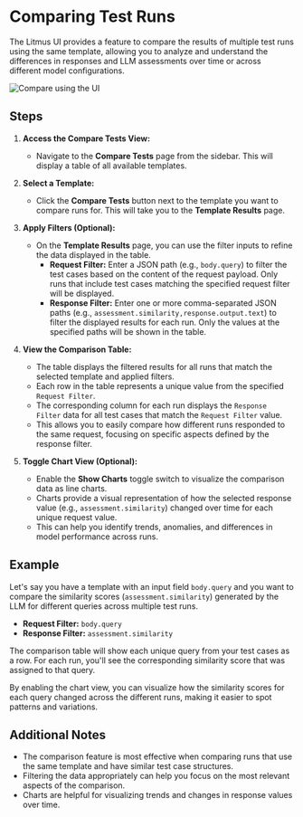 # Comparing Test Runs

The Litmus UI provides a feature to compare the results of multiple test runs using the same template, allowing you to analyze and understand the differences in responses and LLM assessments over time or across different model configurations.

![Compare using the UI](/img/comparison.png)

## Steps

1. **Access the Compare Tests View:**

   - Navigate to the **Compare Tests** page from the sidebar. This will display a table of all available templates.

2. **Select a Template:**

   - Click the **Compare Tests** button next to the template you want to compare runs for. This will take you to the **Template Results** page.

3. **Apply Filters (Optional):**

   - On the **Template Results** page, you can use the filter inputs to refine the data displayed in the table.
     - **Request Filter:** Enter a JSON path (e.g., `body.query`) to filter the test cases based on the content of the request payload. Only runs that include test cases matching the specified request filter will be displayed.
     - **Response Filter:** Enter one or more comma-separated JSON paths (e.g., `assessment.similarity,response.output.text`) to filter the displayed results for each run. Only the values at the specified paths will be shown in the table.

4. **View the Comparison Table:**

   - The table displays the filtered results for all runs that match the selected template and applied filters.
   - Each row in the table represents a unique value from the specified `Request Filter`.
   - The corresponding column for each run displays the `Response Filter` data for all test cases that match the `Request Filter` value.
   - This allows you to easily compare how different runs responded to the same request, focusing on specific aspects defined by the response filter.

5. **Toggle Chart View (Optional):**
   - Enable the **Show Charts** toggle switch to visualize the comparison data as line charts.
   - Charts provide a visual representation of how the selected response value (e.g., `assessment.similarity`) changed over time for each unique request value.
   - This can help you identify trends, anomalies, and differences in model performance across runs.

## Example

Let's say you have a template with an input field `body.query` and you want to compare the similarity scores (`assessment.similarity`) generated by the LLM for different queries across multiple test runs.

- **Request Filter:** `body.query`
- **Response Filter:** `assessment.similarity`

The comparison table will show each unique query from your test cases as a row. For each run, you'll see the corresponding similarity score that was assigned to that query.

By enabling the chart view, you can visualize how the similarity scores for each query changed across the different runs, making it easier to spot patterns and variations.

## Additional Notes

- The comparison feature is most effective when comparing runs that use the same template and have similar test case structures.
- Filtering the data appropriately can help you focus on the most relevant aspects of the comparison.
- Charts are helpful for visualizing trends and changes in response values over time.

